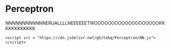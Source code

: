 # Perceptron
NNNNNNNNNNNNERUALLLLNEEEEEETWOOOOOOOOOOOOOOOOOOOKKKKKKKKKKKK

`<script src = "https://cdn.jsdelivr.net/gh/tobq/Perceptron/NN.js"></script>`
